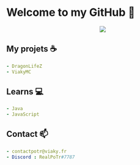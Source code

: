<h1>Welcome to my GitHub</a> 👋</h1>
<p style="text-align:center;"><img src="https://github-readme-stats.vercel.app/api?username=RealPoTr&show_icons=true&theme=radical&count_private=true"></p>

## My projets ☕

```yaml
- DragonLifeZ
- ViakyMC
```

## Learns 💻

```yaml
- Java
- JavaScript
```

## Contact 📫

```yaml
- contactpotr@viaky.fr
- Discord : RealPoTr#7787
```

